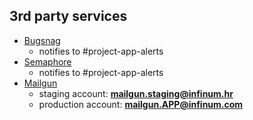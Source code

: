 ## 3rd party services

 <!-- DEVOPS -->
* [Bugsnag](https://app.bugsnag.com/infinum/APP)
  * notifies to #project-app-alerts
* [Semaphore](https://semaphoreci.com/infinum/APP)
  * notifies to #project-app-alerts
* [Mailgun](https://mailgun.com)
  * staging account: **mailgun.staging@infinum.hr**
  * production account: **mailgun.APP@infinum.com**
